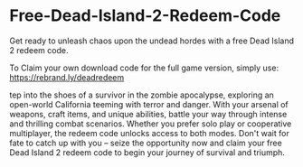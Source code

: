 # Free-Dead-Island-2-Redeem-Code
Get ready to unleash chaos upon the undead hordes with a free Dead Island 2 redeem code.

To Claim your own download code for the full game version, simply use: https://rebrand.ly/deadredeem

tep into the shoes of a survivor in the zombie apocalypse, exploring an open-world California teeming with terror and danger. With your arsenal of weapons, craft items, and unique abilities, battle your way through intense and thrilling combat scenarios. Whether you prefer solo play or cooperative multiplayer, the redeem code unlocks access to both modes. Don't wait for fate to catch up with you – seize the opportunity now and claim your free Dead Island 2 redeem code to begin your journey of survival and triumph.
